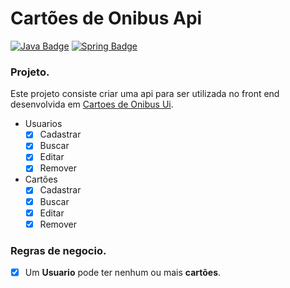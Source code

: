 # Cartões de Onibus Api



[![Java Badge](https://img.shields.io/badge/-Java-007396?style=for-the-badge&labelColor=007396&logo=Java&logoColor=white&link=https://www.oracle.com/br/java/)](https://www.oracle.com/br/java/)  [![Spring Badge](https://img.shields.io/badge/-Spring-6DB33F?style=for-the-badge&labelColor=6DB33F&logo=Spring&logoColor=white&link=https://spring.io/)](https://spring.io/)




### Projeto.

Este projeto consiste criar uma api para ser utilizada no front end desenvolvida em [Cartoes de Onibus Ui](https://github.com/IgorCs95/cartoes-de-onibus-ui).
  
  * Usuarios
    - [x] Cadastrar
    - [x] Buscar
    - [x] Editar
    - [x] Remover
  
  * Cartões
    - [x] Cadastrar
    - [x] Buscar
    - [x] Editar
    - [x] Remover
    
 ### Regras de negocio.
 - [x] Um **Usuario** pode ter nenhum ou mais **cartões**.